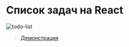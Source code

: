 # Список задач на React
![todo-list](https://i.ibb.co/Bq6Z251/2020-09-08-15-01-35.png)

> [Демонстрация](https://honeybaey.github.io/todo-app/)
